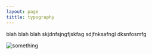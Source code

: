 ```yaml
---
layout: page
tittle: typography
---
```



blah blah blah
skjdnfsjngfjskfag
sdjfnksafngl
dksnfosmfg

![something](https://farm9.staticflickr.com/8022/7119262981_b9b8770b63.jpg)
